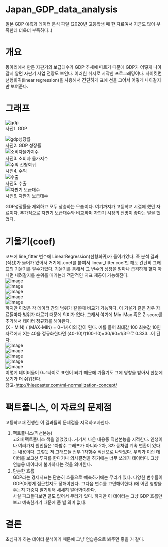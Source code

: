 # Japan_GDP_data_analysis
일본 GDP 예측과 데이터 분석 파일 (2020년 고등학생 때 한 자료여서 지금도 많이 부족한데 더욱더 부족하다..)

# 개요
동아리에서 만든 자판기의 보급대수가 GDP 추세에 따르기 때문에 GDP가 어떻게 나아갈지 알면 자판기 사업 전망도 보인다. 이러한 취지로 시작한 프로그래밍이다.
사이킷런 선형회귀(linear regression)을 사용해서 간단하게 표에 선을 그어서 어떻게 나아갈지만 보여준다.

# 그래프
![gdp](https://user-images.githubusercontent.com/80466735/119701467-51fbf680-be8f-11eb-83ab-1468526d4c55.jpg)<br>
사진1. GDP<br> 

![gdp성장률](https://user-images.githubusercontent.com/80466735/119701468-532d2380-be8f-11eb-85f2-6bee53456378.jpg)<br>
사진2. GDP 성장률<br>
![소비자물가지수](https://user-images.githubusercontent.com/80466735/119701470-532d2380-be8f-11eb-94c7-41882411d0cc.jpg)<br>
사진3. 소비자 물가지수<br>
![수익 선형회귀](https://user-images.githubusercontent.com/80466735/119701471-53c5ba00-be8f-11eb-9120-ac618d0d8685.jpg)<br>
사진4. 수익<br>
![수출](https://user-images.githubusercontent.com/80466735/119701472-545e5080-be8f-11eb-9d14-11513c0e67b7.jpg)<br>
사진5. 수출<br>
![자판기 보급대수](https://user-images.githubusercontent.com/80466735/119701473-545e5080-be8f-11eb-8e11-a9f036ca5d87.jpg)<br>
사진6. 자판기 보급대수<br>

GDP성장률을 제외하고 모두 상승하는 모습이다. 여기까지가 고등학교 시절에 했던 자료이다. 추가적으로 자판기 보급대수와 비교하며 자판기 시장의 전망이 좋다는 말을 했었다.  <br>

# 기울기(coef)
코드에 line_fitter 변수에 LinearRegression(선형회귀)가 들어가있다. 즉 분석 결과(직선)가 들어가 있어서 거기에 .coef를 붙여서 linear_fitter.coef만 해도 간단히 그래프의 기울기를 알수가있다. 기울기를 통해서 그 변수의 성장을 얼마나 급격하게 할지 아니면 내려갈지를 순위를 매기는데 객관적인 지표 제공이 가능해진다. <br>
![image](https://user-images.githubusercontent.com/80466735/119702757-c5523800-be90-11eb-8b73-596e0f7bd46a.png)<br>
![image](https://user-images.githubusercontent.com/80466735/119703086-2548de80-be91-11eb-920b-e79ebda53098.png)<br>
![image](https://user-images.githubusercontent.com/80466735/119703141-3265cd80-be91-11eb-80b8-fc237bf98122.png)<br>
![image](https://user-images.githubusercontent.com/80466735/119703170-3b569f00-be91-11eb-9781-7ae5ff2ccd1c.png)<br>
![image](https://user-images.githubusercontent.com/80466735/119703186-41e51680-be91-11eb-9ca3-a2827c7f7551.png)<br>
하지만 이것은 각 데이터 간의 범위가 같을때 비교가 가능하다. 이 기울기 같은 경우 자료들마다 범위가 다르기 때문에 의미가 없다. 그래서 여기에 Min-Max 혹은 Z-score를 추가해서 데이터 정규화를 해야한다.<br>
(X - MIN) / (MAX-MIN) = 0~1사이의 값이 된다. 예를 들어 최대값 100 최솟값 10인 자료에서 X는 40을 정규화한다면 (40-10)/(100-10)=30/90=1/3으로 0.333...이 된다.<br>
![image](https://user-images.githubusercontent.com/80466735/119703940-0ac33500-be92-11eb-8a0d-6c7e9e4be80b.png)<br>
![image](https://user-images.githubusercontent.com/80466735/119704268-67265480-be92-11eb-982a-02d39985d538.png)<br>
![image](https://user-images.githubusercontent.com/80466735/119704286-6ee5f900-be92-11eb-82a0-3477bd63601b.png)<br>
![image](https://user-images.githubusercontent.com/80466735/119704305-760d0700-be92-11eb-84dc-af29c2093d65.png)<br>
![image](https://user-images.githubusercontent.com/80466735/119704326-7d341500-be92-11eb-8efb-1067c263440b.png)<br>
이렇게 데이터들이 0~1사이로 표현이 되기 때문에 기울기도 그에 영향을 받아서 한눈에 보기가 더 쉬워진다. <br>
참고-http://hleecaster.com/ml-normalization-concept/
<br>
# 팩트풀니스, 이 자료의 문제점
 고등학교때 진행한 이 결과들의 문제점을 지적하고자한다.<br>
 1. 팩트풀니스(직선본능)<br>
  고2때 팩트풀니스 책을 읽었었다. 거기서 나온 내용중 직선본능을 지적한다. 인생이나 여러가지 원인들은 1차함수 그래프가 아니라 2차, 3차 등처럼 계속 변환이 있다는 내용이다. 그렇듯 저 그래프들 전부 1차함수 직선으로 나와있다. 우리가 이런 데이터를 보고선 투자를 한다거나 의사결정을 하기에는 너무 쓰레기 데이터다. 그냥 연습용 데이터에 불가하다는 것을 의미한다.<br>
 2. 단순한 흐름<br>
  GDP라는 경제지표는 단순히 흐름으로 예측하기에는 무리가 있다. 다양한 변수들이 GDP(어떻게 접근할지도 정해야한다. 그다음 변수를 고민해야한다.)에 어떤 영향을 주는지 가중치 알기위해 세세히  알아봐야한다.<br> 사실 파고들다보면 끝도 없어서 무리가 있다. 하지만 이 데이터는 그냥 GDP 흐름만 보고 예측한거기 때문에 좀 별 의미 없다. 
  
# 결론
 초심자가 하는 데이터 분석이기 때문에 그냥 연습용으로 봐주면 좋을 거 같다.
